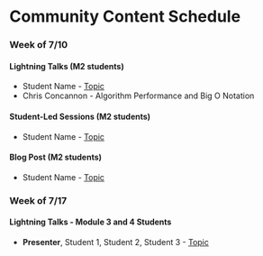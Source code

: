 # Community Content Schedule

### **Week of 7/10**

#### Lightning Talks (M2 students)

* Student Name - [Topic](http://gist.github.com/username/link-to-my-outline-gist)
* Chris Concannon - Algorithm Performance and Big O Notation

#### Student-Led Sessions (M2 students)

* Student Name - [Topic](http://gist.github.com/username/link-to-my-outline-gist)

#### Blog Post (M2 students)

* Student Name - [Topic](http://gist.github.com/username/link-to-my-outline-gist)


### **Week of 7/17**

#### Lightning Talks - Module 3 and 4 Students

* **Presenter**, Student 1, Student 2, Student 3 - [Topic](http://gist.github.com/username/link-to-my-outline-gist)
